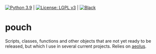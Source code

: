 [![Python 3.9](https://img.shields.io/badge/python-3.9-blue.svg?logo=python&logoColor=white)](https://www.python.org/downloads/) | [![License: LGPL v3](https://img.shields.io/badge/License-LGPL%20v3-blue.svg?logo=gnu)](LICENSE) | [![Black](https://img.shields.io/badge/code%20style-black-000000.svg)](https://github.com/psf/black)

# pouch
Scripts, classes, functions and other objects that are not yet ready to be released, but which I use in several current projects. Relies on [aeolus](https://github.com/exoclim/aeolus).
